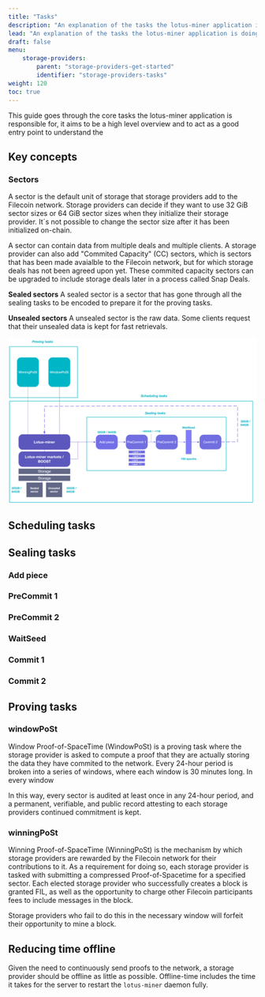 ```yaml
---
title: "Tasks"
description: "An explanation of the tasks the lotus-miner application is doing"
lead: "An explanation of the tasks the lotus-miner application is doing"
draft: false
menu:
    storage-providers:
        parent: "storage-providers-get-started"
        identifier: "storage-providers-tasks"
weight: 120
toc: true
---
```


This guide goes through the core tasks the lotus-miner application is responsible for, it aims to be a high level overview and to act as a good entry point to understand the 

## Key concepts

### Sectors
A sector is the default unit of storage that storage providers add to the Filecoin network. Storage providers can decide if they want to use 32 GiB sector sizes or 64 GiB sector sizes when they initialize their storage provider. It´s not possible to change the sector size after it has been initialized on-chain.

A sector can contain data from multiple deals and multiple clients. A storage provider can also add "Commited Capacity" (CC) sectors, which is sectors that has been made avaialble to the Filecoin network, but for which storage deals has not been agreed upon yet. These commited capacity sectors can be upgraded to include storage deals later in a process called Snap Deals.

**Sealed sectors**
A sealed sector is a sector that has gone through all the sealing tasks to be encoded to prepare it for the proving tasks.

**Unsealed sectors**
A unsealed sector is the raw data. Some clients request that their unsealed data is kept for fast retrievals.

![Overview of the lotus-miner tasks](lotus-miner-tasks.png)

## Scheduling tasks

## Sealing tasks

### Add piece

### PreCommit 1

### PreCommit 2

### WaitSeed

### Commit 1

### Commit 2

## Proving tasks

### windowPoSt
Window Proof-of-SpaceTime (WindowPoSt) is a proving task where the storage provider is asked to compute a proof that they are actually storing the data they have commited to the network. Every 24-hour period is broken into a series of windows, where each window is 30 minutes long. In every window 

In this way, every sector is audited at least once in any 24-hour period, and a permanent, verifiable, and public record attesting to each storage providers continued commitment is kept.

### winningPoSt
Winning Proof-of-SpaceTime (WinningPoSt) is the mechanism by which storage providers are rewarded by the Filecoin network for their contributions to it. As a requirement for doing so, each storage provider is tasked with submitting a compressed Proof-of-Spacetime for a specified sector. Each elected storage provider who successfully creates a block is granted FIL, as well as the opportunity to charge other Filecoin participants fees to include messages in the block.

Storage providers who fail to do this in the necessary window will forfeit their opportunity to mine a block.

## Reducing time offline
Given the need to continuously send proofs to the network, a storage provider should be offline as little as possible. Offline-time includes the time it takes for the server to restart the `lotus-miner` daemon fully.
